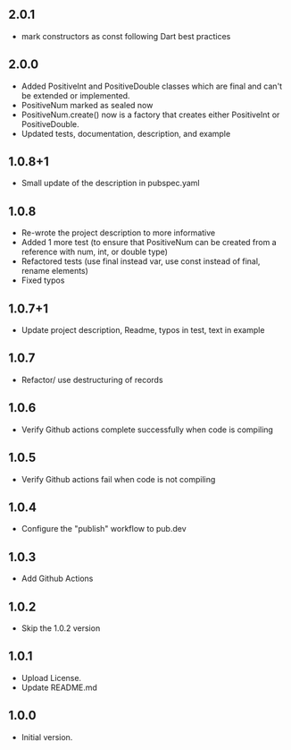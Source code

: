 ## 2.0.1

- mark constructors as const following Dart best practices

## 2.0.0

- Added PositiveInt and PositiveDouble classes which are final and can't be extended or implemented.
- PositiveNum marked as sealed now
- PositiveNum.create() now is a factory that creates either PositiveInt or PositiveDouble.
- Updated tests, documentation, description, and example

## 1.0.8+1

- Small update of the description in pubspec.yaml

## 1.0.8

- Re-wrote the project description to more informative
- Added 1 more test (to ensure that PositiveNum can be created from a reference with num, int, or double type)
- Refactored tests (use final instead var, use const instead of final, rename elements)
- Fixed typos

## 1.0.7+1

- Update project description, Readme, typos in test, text in example

## 1.0.7

- Refactor/ use destructuring of records

## 1.0.6

- Verify Github actions complete successfully when code is compiling

## 1.0.5

- Verify Github actions fail when code is not compiling

## 1.0.4

- Configure the "publish" workflow to pub.dev

## 1.0.3

- Add Github Actions

## 1.0.2

- Skip the 1.0.2 version

## 1.0.1

- Upload License.
- Update README.md


## 1.0.0

- Initial version.
